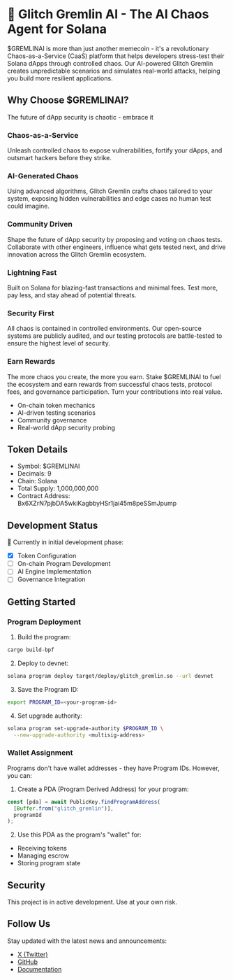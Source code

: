 # 🤖 Glitch Gremlin AI - The AI Chaos Agent for Solana

$GREMLINAI is more than just another memecoin - it's a revolutionary Chaos-as-a-Service (CaaS) platform that helps developers stress-test their Solana dApps through controlled chaos. Our AI-powered Glitch Gremlin creates unpredictable scenarios and simulates real-world attacks, helping you build more resilient applications.

## Why Choose $GREMLINAI?

The future of dApp security is chaotic - embrace it

### Chaos-as-a-Service
Unleash controlled chaos to expose vulnerabilities, fortify your dApps, and outsmart hackers before they strike.

### AI-Generated Chaos
Using advanced algorithms, Glitch Gremlin crafts chaos tailored to your system, exposing hidden vulnerabilities and edge cases no human test could imagine.

### Community Driven
Shape the future of dApp security by proposing and voting on chaos tests. Collaborate with other engineers, influence what gets tested next, and drive innovation across the Glitch Gremlin ecosystem.

### Lightning Fast
Built on Solana for blazing-fast transactions and minimal fees. Test more, pay less, and stay ahead of potential threats.

### Security First
All chaos is contained in controlled environments. Our open-source systems are publicly audited, and our testing protocols are battle-tested to ensure the highest level of security.

### Earn Rewards
The more chaos you create, the more you earn. Stake $GREMLINAI to fuel the ecosystem and earn rewards from successful chaos tests, protocol fees, and governance participation. Turn your contributions into real value.

- On-chain token mechanics
- AI-driven testing scenarios
- Community governance
- Real-world dApp security probing

## Token Details

- Symbol: $GREMLINAI
- Decimals: 9  
- Chain: Solana  
- Total Supply: 1,000,000,000  
- Contract Address: Bx6XZrN7pjbDA5wkiKagbbyHSr1jai45m8peSSmJpump

## Development Status

🚧 Currently in initial development phase:
- [x] Token Configuration
- [ ] On-chain Program Development
- [ ] AI Engine Implementation
- [ ] Governance Integration

## Getting Started

### Program Deployment

1. Build the program:
```bash
cargo build-bpf
```

2. Deploy to devnet:
```bash
solana program deploy target/deploy/glitch_gremlin.so --url devnet
```

3. Save the Program ID:
```bash
export PROGRAM_ID=<your-program-id>
```

4. Set upgrade authority:
```bash
solana program set-upgrade-authority $PROGRAM_ID \
  --new-upgrade-authority <multisig-address>
```

### Wallet Assignment

Programs don't have wallet addresses - they have Program IDs. However, you can:
1. Create a PDA (Program Derived Address) for your program:
```typescript
const [pda] = await PublicKey.findProgramAddress(
  [Buffer.from("glitch_gremlin")],
  programId
);
```

2. Use this PDA as the program's "wallet" for:
- Receiving tokens
- Managing escrow
- Storing program state

## Security

This project is in active development. Use at your own risk.

## Follow Us

Stay updated with the latest news and announcements:

- [X (Twitter)](https://x.com/glitchgremlinai)
- [GitHub](https://github.com/geeknik/glitch-gremlin-ai)
- [Documentation](https://ggai.gitbook.io/ggai-docs)

